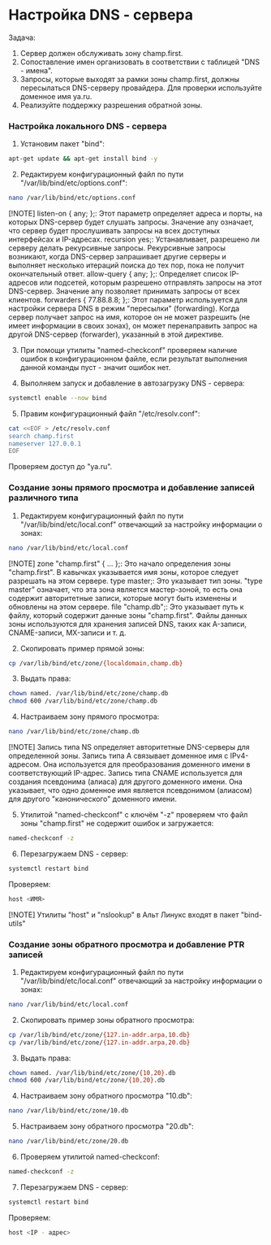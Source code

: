 # Настройка DNS - сервера

Задача:
1. Сервер должен обслуживать зону champ.first.
2. Сопоставление имен организовать в соответствии с таблицей "DNS - имена".
3. Запросы, которые выходят за рамки зоны champ.first, должны пересылаться DNS-серверу провайдера. Для проверки используйте доменное имя ya.ru.
4. Реализуйте поддержку разрешения обратной зоны.


### Настройка локального DNS - сервера
1. Установим пакет "bind":

``` bash
apt-get update && apt-get install bind -y
```

2. Редактируем конфигурационный файл по пути "/var/lib/bind/etc/options.conf":

``` bash
nano /var/lib/bind/etc/options.conf
```

[!NOTE] 
listen-on { any; };: Этот параметр определяет адреса и порты, на которых DNS-сервер будет слушать запросы. Значение any означает, что сервер будет прослушивать запросы на всех доступных интерфейсах и IP-адресах.
recursion yes;: Устанавливает, разрешено ли серверу делать рекурсивные запросы. Рекурсивные запросы возникают, когда DNS-сервер запрашивает другие серверы и выполняет несколько итераций поиска до тех пор, пока не получит окончательный ответ.
allow-query { any; };: Определяет список IP-адресов или подсетей, которым разрешено отправлять запросы на этот DNS-сервер. Значение any позволяет принимать запросы от всех клиентов.
forwarders { 77.88.8.8; };: Этот параметр используется для настройки сервера DNS в режим "пересылки" (forwarding). Когда сервер получает запрос на имя, которое он не может разрешить (не имеет информации в своих зонах), он может перенаправить запрос на другой DNS-сервер (forwarder), указанный в этой директиве.

3. При помощи утилиты "named-checkconf" проверяем наличие ошибок в конфигурационном файле, если результат выполнения данной команды пуст - значит ошибок нет.

4. Выполняем запуск и добавление в автозагрузку DNS - сервера:

``` bash
systemctl enable --now bind
```

5. Правим конфигурационный файл "/etc/resolv.conf":

``` bash
cat <<EOF > /etc/resolv.conf
search champ.first
nameserver 127.0.0.1
EOF
``` 

Проверяем доступ до "ya.ru".


### Создание зоны прямого просмотра и добавление записей различного типа
1. Редактируем конфигурационный файл по пути "/var/lib/bind/etc/local.conf" отвечающий за настройку информации о зонах:

``` bash
nano /var/lib/bind/etc/local.conf
```

[!NOTE]
zone "champ.first" { ... };: Это начало определения зоны "champ.first". В кавычках указывается имя зоны, которое следует разрешать на этом сервере.
type master;: Это указывает тип зоны. "type master" означает, что эта зона является мастер-зоной, то есть она содержит авторитетные записи, которые могут быть изменены и обновлены на этом сервере.
file "champ.db";: Это указывает путь к файлу, который содержит данные зоны "champ.first". Файлы данных зоны используются для хранения записей DNS, таких как A-записи, CNAME-записи, MX-записи и т. д.

2. Скопировать пример прямой зоны:

``` bash
cp /var/lib/bind/etc/zone/{localdomain,champ.db}
```

3. Выдать права:

``` bash
chown named. /var/lib/bind/etc/zone/champ.db
chmod 600 /var/lib/bind/etc/zone/champ.db
```

4. Настраиваем зону прямого просмотра:

``` bash
nano /var/lib/bind/etc/zone/champ.db
```

[!NOTE]
Запись типа NS определяет авторитетные DNS-серверы для определенной зоны.
Запись типа A связывает доменное имя с IPv4-адресом. Она используется для преобразования доменного имени в соответствующий IP-адрес.
Запись типа CNAME используется для создания псевдонима (алиаса) для другого доменного имени. Она указывает, что одно доменное имя является псевдонимом (алиасом) для другого "канонического" доменного имени.

5. Утилитой "named-checkconf" с ключём "-z" проверяем что файл зоны "champ.first" не содержит ошибок и загружается:

``` bash
named-checkconf -z
```

6. Перезагружаем DNS - сервер:

``` bash
systemctl restart bind
```

Проверяем:

``` bash
host <ИМЯ>
```

[!NOTE]
Утилиты "host" и "nslookup" в Альт Линукс входят в пакет "bind-utils"


### Создание зоны обратного просмотра и добавление PTR записей
1. Редактируем конфигурационный файл по пути "/var/lib/bind/etc/local.conf" отвечающий за настройку информации о зонах:

``` bash
nano /var/lib/bind/etc/local.conf
```

2. Скопировать пример зоны обратного просмотра:

``` bash
cp /var/lib/bind/etc/zone/{127.in-addr.arpa,10.db}
cp /var/lib/bind/etc/zone/{127.in-addr.arpa,20.db}
```

3. Выдать права:

``` bash
chown named. /var/lib/bind/etc/zone/{10,20}.db
chmod 600 /var/lib/bind/etc/zone/{10,20}.db
```

4. Настраиваем зону обратного просмотра "10.db":

``` bash
nano /var/lib/bind/etc/zone/10.db
```

5. Настраиваем зону обратного просмотра "20.db":

``` bash
nano /var/lib/bind/etc/zone/20.db
```

6. Проверяем утилитой named-checkconf:

``` bash
named-checkconf -z
```

7. Перезагружаем DNS - сервер:

``` bash
systemctl restart bind
```

Проверяем:

``` bash
host <IP - адрес>
```